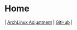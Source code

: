 

# Home

| [ArchLinux Adjustment](https://samwhelp.github.io/archlinux-adjustment/) | [GitHub](https://github.com/samwhelp/archlinux-adjustment) |
